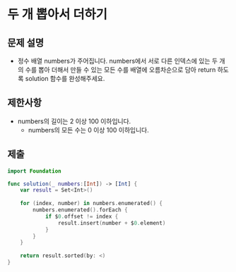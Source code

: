 # 두 개 뽑아서 더하기
## 문제 설명
- 정수 배열 numbers가 주어집니다. numbers에서 서로 다른 인덱스에 있는 두 개의 수를 뽑아 더해서 만들 수 있는 모든 수를 배열에 오름차순으로 담아 return 하도록 solution 함수를 완성해주세요.

## 제한사항
- numbers의 길이는 2 이상 100 이하입니다.
    - numbers의 모든 수는 0 이상 100 이하입니다.
## 제출

```swift
import Foundation

func solution(_ numbers:[Int]) -> [Int] {
    var result = Set<Int>()
    
    for (index, number) in numbers.enumerated() {
        numbers.enumerated().forEach {
            if $0.offset != index {
                result.insert(number + $0.element)
            }
        }
    }
    
    return result.sorted(by: <)
}
```
